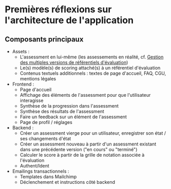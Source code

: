 # Premières réflexions sur l'architecture de l'application

## Composants principaux

- Assets :
  - L'assessment en lui-même (les assessements en réalité, cf. [Gestion des multiples versions de référentiels d'évaluation](#gestion-des-multiples-versions-de-référentiels-dévaluation))
  - Le(s) modèle(s) de scoring attaché(s) à un référentiel d'évaluation
  - Contenus textuels additionnels : textes de page d'accueil, FAQ, CGU, mentions légales
- Frontend :
  - Page d'accueil
  - Affichage des éléments de l'assessment pour que l'utilisateur interagisse
  - Synthèse de la progression dans l'assessment
  - Synthèse des résultats de l'assessment
  - Faire un feedback sur un élément de l'assessment
  - Page de profil / réglages
- Backend :
  - Créer un assessment vierge pour un utilisateur, enregistrer son état / ses changements d'état
  - Créer un assessment nouveau à partir d'un assessment existant dans une précédente version ("en cours" ou "terminé")
  - Calculer le score à partir de la grille de notation associée à l'évaluation
  - Authent/Ident
- Emailings transactionnels :
  - Templates dans Mailchimp
  - Déclenchement et instructions côté backend
